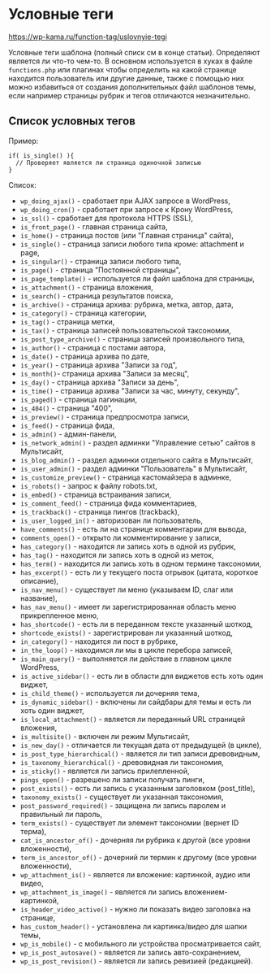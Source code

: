 # Условные теги
https://wp-kama.ru/function-tag/uslovnyie-tegi

Условные теги шаблона (полный списк см в конце статьи). Определяют является ли что-то чем-то. В основном используется в хуках в файле `functions.php` или плагинах чтобы определить на какой странице находится пользователь или другие данные, также с помощью них можно избавиться от создания дополнительных файл шаблонов темы, если например страницы рубрик и тегов отличаются незначительно.

## Список условных тегов

Пример:

    if( is_single() ){
      // Проверяет является ли страница одиночной записью
    }

Список:
- `wp_doing_ajax()` - сработает при AJAX запросе в WordPress,
- `wp_doing_cron()` - сработает при запросе к Крону WordPress,
- `is_ssl()` - сработает для протокола HTTPS (SSL),
- `is_front_page()` - главная страница сайта,
- `is_home()` - страница постов (или "Главная страница" сайта),
- `is_single()` - страница записи любого типа кроме: attachment и page,
- `is_singular()` - страница записи любого типа,
- `is_page()` - страница "Постоянной страницы",
- `is_page_template()` - используется ли файл шаблона для страницы,
- `is_attachment()` - страница вложения,
- `is_search()` - cтраница результатов поиска,
- `is_archive()` - страница архива: рубрика, метка, автор, дата,
- `is_category()` - страница категории,
- `is_tag()` - страница метки,
- `is_tax()` - страница записей пользовательской таксономии,
- `is_post_type_archive()` - страница записей произвольного типа,
- `is_author()` - страница с постами автора,
- `is_date()` - страница архива по дате,
- `is_year()` - страница архива "Записи за год",
- `is_month()`- страница архива "Записи за месяц",
- `is_day()` - страница архива "Записи за день",
- `is_time()` - страница архива "Записи за час, минуту, секунду",
- `is_paged()` - страница пагинации,
- `is_404()` - страница "400",
- `is_preview()` - страница предпросмотра записи,
- `is_feed()` - страница фида,
- `is_admin()` - админ-панели,
- `is_network_admin()` - раздел админки "Управление сетью" сайтов в Мультисайт,
- `is_blog_admin()` - раздел админки отдельного сайта в Мультисайт,
- `is_user_admin()` - раздел админки "Пользователь" в Мультисайт,
- `is_customize_preview()` - страница кастомайзера в админке,
- `is_robots()` - запрос к файлу robots.txt,
- `is_embed()` - страница встраивания записи,
- `is_comment_feed()` - страница фида комментариев,
- `is_trackback()` - страница пингов (trackback),
- `is_user_logged_in()` - авторизован ли пользователь,
- `have_comments()` - есть ли на странице комментарии для вывода,
- `comments_open()` - открыто ли комментирование у записи,
- `has_category()` - находится ли запись хоть в одной из рубрик,
- `has_tag()` - находится ли запись хоть в одной из меток,
- `has_term()` - находится ли запись хоть в одном термине таксономии,
- `has_excerpt()` - есть ли у текущего поста отрывок (цитата, короткое описание),
- `is_nav_menu()` - существует ли меню (указываем ID, слаг или название),
- `has_nav_menu()` - имеет ли зарегистрированная область меню прикрепленное меню,
- `has_shortcode()` - есть ли в переданном тексте указанный шоткод,
- `shortcode_exists()` - зарегистрирован ли указанный шоткод,
- `in_category()` - находится ли пост в рубрике,
- `in_the_loop()` - находимся ли мы в цикле перебора записей,
- `is_main_query()` - выполняется ли действие в главном цикле WordPress,
- `is_active_sidebar()` - есть ли в области для виджетов есть хоть один виджет,
- `is_child_theme()` - используется ли дочерняя тема,
- `is_dynamic_sidebar()` - включены ли сайдбары для темы и есть ли хоть один виджет,
- `is_local_attachment()` - является ли переданный URL страницей вложения,
- `is_multisite()` - включен ли режим Мультисайт,
- `is_new_day()` - отличается ли текущая дата от предыдущей (в цикле),
- `is_post_type_hierarchical()` - является ли тип записи древовидным,
- `is_taxonomy_hierarchical()` - древовидная ли таксономия,
- `is_sticky()` - является ли запись прилепленной,
- `pings_open()` - разрешено ли записи получать пинги,
- `post_exists()` - есть ли запись с указанным заголовком (post_title),
- `taxonomy_exists()` - существует ли указанная таксономия,
- `post_password_required()` - защищена ли запись паролем и правильный ли пароль,
- `term_exists()` - существует ли элемент таксономии (вернет ID терма),
- `cat_is_ancestor_of()` - дочерняя ли рубрика к другой (все уровни вложенности),
- `term_is_ancestor_of()` - дочерний ли термин к другому (все уровни вложенности),
- `wp_attachment_is()` - является ли вложение: картинкой, аудио или видео,
- `wp_attachment_is_image()` - является ли запись вложением-картинкой,
- `is_header_video_active()` - нужно ли показать видео заголовка на странице,
- `has_custom_header()` - установлена ли картинка/видео для шапки темы,
- `wp_is_mobile()` - с мобильного ли устройства просматривается сайт,
- `wp_is_post_autosave()` - является ли запись авто-сохранением,
- `wp_is_post_revision()` - является ли запись ревизией (редакцией).
